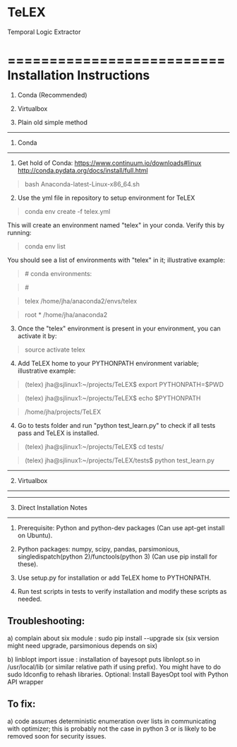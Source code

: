 
# TeLEX
Temporal Logic Extractor

==========================
Installation Instructions 
==========================

1. Conda (Recommended)

2. Virtualbox 

3. Plain old simple method

-----------------------------------------
1. Conda
-----------------------------------------

1) Get hold of Conda: 
https://www.continuum.io/downloads#linux
http://conda.pydata.org/docs/install/full.html
> bash Anaconda-latest-Linux-x86_64.sh

2) Use the yml file in repository to setup environment for TeLEX
> conda env create -f telex.yml

This will create an environment named "telex" in your conda. Verify this by running: 
> conda env list

You should see a list of environments with "telex" in it; illustrative example:
>\# conda environments:

>\#

>telex                    /home/jha/anaconda2/envs/telex

>root                  *  /home/jha/anaconda2

3) Once the "telex" environment is present in your environment, you can activate it by:
> source activate telex

4) Add TeLEX home to your PYTHONPATH environment variable; illustrative example:
>(telex) jha@sjlinux1:~/projects/TeLEX$ export PYTHONPATH=$PWD

>(telex) jha@sjlinux1:~/projects/TeLEX$ echo $PYTHONPATH

>/home/jha/projects/TeLEX

4) Go to tests folder and run "python test_learn.py" to check if all tests pass and TeLEX is installed.
>(telex) jha@sjlinux1:~/projects/TeLEX$ cd tests/

>(telex) jha@sjlinux1:~/projects/TeLEX/tests$ python test_learn.py 

-----------------------------------------
2. Virtualbox
-----------------------------------------


-----------------------------------------
3. Direct Installation Notes 
-----------------------------------------

1) Prerequisite: Python and python-dev packages (Can use apt-get install on Ubuntu).

2) Python packages: numpy, scipy, pandas, parsimonious, singledispatch(python 2)/functools(python 3) (Can use pip install for these).

3) Use setup.py for installation or add TeLEX home to PYTHONPATH.

4) Run test scripts in tests to verify installation and modify these scripts as needed.

Troubleshooting: 
------------------

a) complain about six module :
sudo pip  install --upgrade six (six version might need upgrade, parsimonious depends on six)

b) linblopt import issue :
installation of bayesopt puts libnlopt.so in /usr/local/lib (or similar relative path if using prefix). You might have to do sudo ldconfig to rehash libraries.
Optional: Install BayesOpt tool with Python API wrapper

To fix:
--------

a) code assumes deterministic enumeration over lists in communicating with optimizer; this is probably not the case in python 3 or is likely to be removed soon for security issues. 
